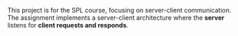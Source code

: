 This project is for the SPL course, focusing on server-client communication. The assignment implements a server-client architecture where the **server** listens for **client requests and responds**.
